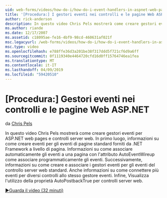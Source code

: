 ```yaml
---
uid: web-forms/videos/how-do-i/how-do-i-event-handlers-in-aspnet-web-pages-and-controls
title: '[Procedura:] I gestori eventi nei controlli e le pagine Web ASP.NET | Microsoft Docs'
author: rick-anderson
description: In questo video Chris Pels mostrerà come creare gestori eventi per ASP.NET web pages e controlli server web. In primo luogo, imparare a creare f gli eventi a livello di pagina...
ms.author: riande
ms.date: 12/17/2007
ms.assetid: c18095ae-fe16-4bf9-98cd-460631af021f
msc.legacyurl: /web-forms/videos/how-do-i/how-do-i-event-handlers-in-aspnet-web-pages-and-controls
msc.type: video
ms.openlocfilehash: e788ffe36d3a201be38f317ddd5f721cf6d9a6ff
ms.sourcegitcommit: 0f1119340e4464720cfd16d0ff15764746ea1fea
ms.translationtype: MT
ms.contentlocale: it-IT
ms.lasthandoff: 04/09/2019
ms.locfileid: "59420510"
---
```

# <a name="how-do-i-event-handlers-in-aspnet-web-pages-and-controls"></a>[Procedura:] Gestori eventi nei controlli e le pagine Web ASP.NET

da [Chris Pels](https://twitter.com/chrispels)

In questo video Chris Pels mostrerà come creare gestori eventi per ASP.NET web pages e controlli server web. In primo luogo, informazioni su come creare eventi per gli eventi di pagine standard forniti da .NET Framework a livello di pagina. Informazioni su come associare automaticamente gli eventi a una pagina con l'attributo AutoEventWireup come associare programmaticamente gli eventi. Successivamente, informazioni su come creare e associare i gestori eventi per gli eventi del controllo server web standard. Anche informazioni su come connettere più eventi per diversi controlli allo stesso gestore eventi. Infine, Visualizza l'utilizzo della proprietà AutoPostbackTrue per controlli server web.

[&#9654;Guarda il video (32 minuti)](https://channel9.msdn.com/Blogs/ASP-NET-Site-Videos/how-do-i-event-handlers-in-aspnet-web-pages-and-controls)
